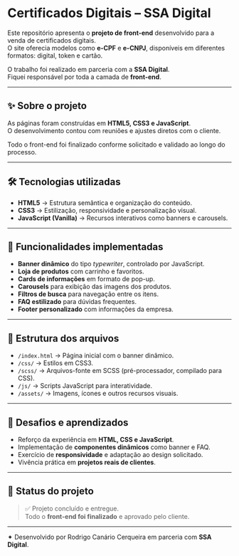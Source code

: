 # Certificados Digitais – SSA Digital

Este repositório apresenta o **projeto de front-end** desenvolvido para a venda de certificados digitais.  
O site oferecia modelos como **e-CPF** e **e-CNPJ**, disponíveis em diferentes formatos: digital, token e cartão.  

O trabalho foi realizado em parceria com a **SSA Digital**.  
Fiquei responsável por toda a camada de **front-end**.  

---

## ✨ Sobre o projeto

As páginas foram construídas em **HTML5, CSS3 e JavaScript**.  
O desenvolvimento contou com reuniões e ajustes diretos com o cliente.  

Todo o front-end foi finalizado conforme solicitado e validado ao longo do processo.  

---

## 🛠 Tecnologias utilizadas

- **HTML5** → Estrutura semântica e organização do conteúdo.  
- **CSS3** → Estilização, responsividade e personalização visual.  
- **JavaScript (Vanilla)** → Recursos interativos como banners e carousels.  

---

## 📌 Funcionalidades implementadas

- **Banner dinâmico** do tipo *typewriter*, controlado por JavaScript.  
- **Loja de produtos** com carrinho e favoritos.  
- **Cards de informações** em formato de pop-up.  
- **Carousels** para exibição das imagens dos produtos.  
- **Filtros de busca** para navegação entre os itens.  
- **FAQ estilizado** para dúvidas frequentes.  
- **Footer personalizado** com informações da empresa.  

---

## 📂 Estrutura dos arquivos

- `/index.html` → Página inicial com o banner dinâmico.  
- `/css/` → Estilos em CSS3.  
- `/scss/` → Arquivos-fonte em SCSS (pré-processador, compilado para CSS).  
- `/js/` → Scripts JavaScript para interatividade.  
- `/assets/` → Imagens, ícones e outros recursos visuais.  

---

## 🚀 Desafios e aprendizados

- Reforço da experiência em **HTML, CSS e JavaScript**.  
- Implementação de **componentes dinâmicos** como banner e FAQ.  
- Exercício de **responsividade** e adaptação ao design solicitado.  
- Vivência prática em **projetos reais de clientes**.  

---

## 📌 Status do projeto

> ✅ Projeto concluído e entregue.  
> Todo o **front-end foi finalizado** e aprovado pelo cliente.  

---

✦ Desenvolvido por Rodrigo Canário Cerqueira em parceria com **SSA Digital**.

